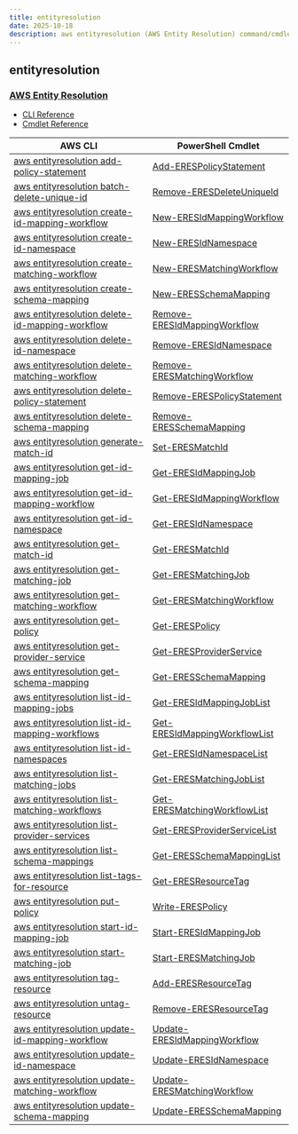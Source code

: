 ```yaml
---
title: entityresolution
date: 2025-10-18
description: aws entityresolution (AWS Entity Resolution) command/cmdlet list.
---
```


## entityresolution

### [AWS Entity Resolution](https://aws.amazon.com/entity-resolution/)

* [CLI Reference](https://awscli.amazonaws.com/v2/documentation/api/latest/reference/entityresolution/index.html)
* [Cmdlet Reference](https://docs.aws.amazon.com/powershell/latest/reference/items/EntityResolution_cmdlets.html)

|AWS CLI|PowerShell Cmdlet|
|----|----|
|[aws entityresolution add-policy-statement](https://awscli.amazonaws.com/v2/documentation/api/latest/reference/entityresolution/add-policy-statement.html)|[Add-ERESPolicyStatement](https://docs.aws.amazon.com/powershell/latest/reference/items/Add-ERESPolicyStatement.html)|
|[aws entityresolution batch-delete-unique-id](https://awscli.amazonaws.com/v2/documentation/api/latest/reference/entityresolution/batch-delete-unique-id.html)|[Remove-ERESDeleteUniqueId](https://docs.aws.amazon.com/powershell/latest/reference/items/Remove-ERESDeleteUniqueId.html)|
|[aws entityresolution create-id-mapping-workflow](https://awscli.amazonaws.com/v2/documentation/api/latest/reference/entityresolution/create-id-mapping-workflow.html)|[New-ERESIdMappingWorkflow](https://docs.aws.amazon.com/powershell/latest/reference/items/New-ERESIdMappingWorkflow.html)|
|[aws entityresolution create-id-namespace](https://awscli.amazonaws.com/v2/documentation/api/latest/reference/entityresolution/create-id-namespace.html)|[New-ERESIdNamespace](https://docs.aws.amazon.com/powershell/latest/reference/items/New-ERESIdNamespace.html)|
|[aws entityresolution create-matching-workflow](https://awscli.amazonaws.com/v2/documentation/api/latest/reference/entityresolution/create-matching-workflow.html)|[New-ERESMatchingWorkflow](https://docs.aws.amazon.com/powershell/latest/reference/items/New-ERESMatchingWorkflow.html)|
|[aws entityresolution create-schema-mapping](https://awscli.amazonaws.com/v2/documentation/api/latest/reference/entityresolution/create-schema-mapping.html)|[New-ERESSchemaMapping](https://docs.aws.amazon.com/powershell/latest/reference/items/New-ERESSchemaMapping.html)|
|[aws entityresolution delete-id-mapping-workflow](https://awscli.amazonaws.com/v2/documentation/api/latest/reference/entityresolution/delete-id-mapping-workflow.html)|[Remove-ERESIdMappingWorkflow](https://docs.aws.amazon.com/powershell/latest/reference/items/Remove-ERESIdMappingWorkflow.html)|
|[aws entityresolution delete-id-namespace](https://awscli.amazonaws.com/v2/documentation/api/latest/reference/entityresolution/delete-id-namespace.html)|[Remove-ERESIdNamespace](https://docs.aws.amazon.com/powershell/latest/reference/items/Remove-ERESIdNamespace.html)|
|[aws entityresolution delete-matching-workflow](https://awscli.amazonaws.com/v2/documentation/api/latest/reference/entityresolution/delete-matching-workflow.html)|[Remove-ERESMatchingWorkflow](https://docs.aws.amazon.com/powershell/latest/reference/items/Remove-ERESMatchingWorkflow.html)|
|[aws entityresolution delete-policy-statement](https://awscli.amazonaws.com/v2/documentation/api/latest/reference/entityresolution/delete-policy-statement.html)|[Remove-ERESPolicyStatement](https://docs.aws.amazon.com/powershell/latest/reference/items/Remove-ERESPolicyStatement.html)|
|[aws entityresolution delete-schema-mapping](https://awscli.amazonaws.com/v2/documentation/api/latest/reference/entityresolution/delete-schema-mapping.html)|[Remove-ERESSchemaMapping](https://docs.aws.amazon.com/powershell/latest/reference/items/Remove-ERESSchemaMapping.html)|
|[aws entityresolution generate-match-id](https://awscli.amazonaws.com/v2/documentation/api/latest/reference/entityresolution/generate-match-id.html)|[Set-ERESMatchId](https://docs.aws.amazon.com/powershell/latest/reference/items/Set-ERESMatchId.html)|
|[aws entityresolution get-id-mapping-job](https://awscli.amazonaws.com/v2/documentation/api/latest/reference/entityresolution/get-id-mapping-job.html)|[Get-ERESIdMappingJob](https://docs.aws.amazon.com/powershell/latest/reference/items/Get-ERESIdMappingJob.html)|
|[aws entityresolution get-id-mapping-workflow](https://awscli.amazonaws.com/v2/documentation/api/latest/reference/entityresolution/get-id-mapping-workflow.html)|[Get-ERESIdMappingWorkflow](https://docs.aws.amazon.com/powershell/latest/reference/items/Get-ERESIdMappingWorkflow.html)|
|[aws entityresolution get-id-namespace](https://awscli.amazonaws.com/v2/documentation/api/latest/reference/entityresolution/get-id-namespace.html)|[Get-ERESIdNamespace](https://docs.aws.amazon.com/powershell/latest/reference/items/Get-ERESIdNamespace.html)|
|[aws entityresolution get-match-id](https://awscli.amazonaws.com/v2/documentation/api/latest/reference/entityresolution/get-match-id.html)|[Get-ERESMatchId](https://docs.aws.amazon.com/powershell/latest/reference/items/Get-ERESMatchId.html)|
|[aws entityresolution get-matching-job](https://awscli.amazonaws.com/v2/documentation/api/latest/reference/entityresolution/get-matching-job.html)|[Get-ERESMatchingJob](https://docs.aws.amazon.com/powershell/latest/reference/items/Get-ERESMatchingJob.html)|
|[aws entityresolution get-matching-workflow](https://awscli.amazonaws.com/v2/documentation/api/latest/reference/entityresolution/get-matching-workflow.html)|[Get-ERESMatchingWorkflow](https://docs.aws.amazon.com/powershell/latest/reference/items/Get-ERESMatchingWorkflow.html)|
|[aws entityresolution get-policy](https://awscli.amazonaws.com/v2/documentation/api/latest/reference/entityresolution/get-policy.html)|[Get-ERESPolicy](https://docs.aws.amazon.com/powershell/latest/reference/items/Get-ERESPolicy.html)|
|[aws entityresolution get-provider-service](https://awscli.amazonaws.com/v2/documentation/api/latest/reference/entityresolution/get-provider-service.html)|[Get-ERESProviderService](https://docs.aws.amazon.com/powershell/latest/reference/items/Get-ERESProviderService.html)|
|[aws entityresolution get-schema-mapping](https://awscli.amazonaws.com/v2/documentation/api/latest/reference/entityresolution/get-schema-mapping.html)|[Get-ERESSchemaMapping](https://docs.aws.amazon.com/powershell/latest/reference/items/Get-ERESSchemaMapping.html)|
|[aws entityresolution list-id-mapping-jobs](https://awscli.amazonaws.com/v2/documentation/api/latest/reference/entityresolution/list-id-mapping-jobs.html)|[Get-ERESIdMappingJobList](https://docs.aws.amazon.com/powershell/latest/reference/items/Get-ERESIdMappingJobList.html)|
|[aws entityresolution list-id-mapping-workflows](https://awscli.amazonaws.com/v2/documentation/api/latest/reference/entityresolution/list-id-mapping-workflows.html)|[Get-ERESIdMappingWorkflowList](https://docs.aws.amazon.com/powershell/latest/reference/items/Get-ERESIdMappingWorkflowList.html)|
|[aws entityresolution list-id-namespaces](https://awscli.amazonaws.com/v2/documentation/api/latest/reference/entityresolution/list-id-namespaces.html)|[Get-ERESIdNamespaceList](https://docs.aws.amazon.com/powershell/latest/reference/items/Get-ERESIdNamespaceList.html)|
|[aws entityresolution list-matching-jobs](https://awscli.amazonaws.com/v2/documentation/api/latest/reference/entityresolution/list-matching-jobs.html)|[Get-ERESMatchingJobList](https://docs.aws.amazon.com/powershell/latest/reference/items/Get-ERESMatchingJobList.html)|
|[aws entityresolution list-matching-workflows](https://awscli.amazonaws.com/v2/documentation/api/latest/reference/entityresolution/list-matching-workflows.html)|[Get-ERESMatchingWorkflowList](https://docs.aws.amazon.com/powershell/latest/reference/items/Get-ERESMatchingWorkflowList.html)|
|[aws entityresolution list-provider-services](https://awscli.amazonaws.com/v2/documentation/api/latest/reference/entityresolution/list-provider-services.html)|[Get-ERESProviderServiceList](https://docs.aws.amazon.com/powershell/latest/reference/items/Get-ERESProviderServiceList.html)|
|[aws entityresolution list-schema-mappings](https://awscli.amazonaws.com/v2/documentation/api/latest/reference/entityresolution/list-schema-mappings.html)|[Get-ERESSchemaMappingList](https://docs.aws.amazon.com/powershell/latest/reference/items/Get-ERESSchemaMappingList.html)|
|[aws entityresolution list-tags-for-resource](https://awscli.amazonaws.com/v2/documentation/api/latest/reference/entityresolution/list-tags-for-resource.html)|[Get-ERESResourceTag](https://docs.aws.amazon.com/powershell/latest/reference/items/Get-ERESResourceTag.html)|
|[aws entityresolution put-policy](https://awscli.amazonaws.com/v2/documentation/api/latest/reference/entityresolution/put-policy.html)|[Write-ERESPolicy](https://docs.aws.amazon.com/powershell/latest/reference/items/Write-ERESPolicy.html)|
|[aws entityresolution start-id-mapping-job](https://awscli.amazonaws.com/v2/documentation/api/latest/reference/entityresolution/start-id-mapping-job.html)|[Start-ERESIdMappingJob](https://docs.aws.amazon.com/powershell/latest/reference/items/Start-ERESIdMappingJob.html)|
|[aws entityresolution start-matching-job](https://awscli.amazonaws.com/v2/documentation/api/latest/reference/entityresolution/start-matching-job.html)|[Start-ERESMatchingJob](https://docs.aws.amazon.com/powershell/latest/reference/items/Start-ERESMatchingJob.html)|
|[aws entityresolution tag-resource](https://awscli.amazonaws.com/v2/documentation/api/latest/reference/entityresolution/tag-resource.html)|[Add-ERESResourceTag](https://docs.aws.amazon.com/powershell/latest/reference/items/Add-ERESResourceTag.html)|
|[aws entityresolution untag-resource](https://awscli.amazonaws.com/v2/documentation/api/latest/reference/entityresolution/untag-resource.html)|[Remove-ERESResourceTag](https://docs.aws.amazon.com/powershell/latest/reference/items/Remove-ERESResourceTag.html)|
|[aws entityresolution update-id-mapping-workflow](https://awscli.amazonaws.com/v2/documentation/api/latest/reference/entityresolution/update-id-mapping-workflow.html)|[Update-ERESIdMappingWorkflow](https://docs.aws.amazon.com/powershell/latest/reference/items/Update-ERESIdMappingWorkflow.html)|
|[aws entityresolution update-id-namespace](https://awscli.amazonaws.com/v2/documentation/api/latest/reference/entityresolution/update-id-namespace.html)|[Update-ERESIdNamespace](https://docs.aws.amazon.com/powershell/latest/reference/items/Update-ERESIdNamespace.html)|
|[aws entityresolution update-matching-workflow](https://awscli.amazonaws.com/v2/documentation/api/latest/reference/entityresolution/update-matching-workflow.html)|[Update-ERESMatchingWorkflow](https://docs.aws.amazon.com/powershell/latest/reference/items/Update-ERESMatchingWorkflow.html)|
|[aws entityresolution update-schema-mapping](https://awscli.amazonaws.com/v2/documentation/api/latest/reference/entityresolution/update-schema-mapping.html)|[Update-ERESSchemaMapping](https://docs.aws.amazon.com/powershell/latest/reference/items/Update-ERESSchemaMapping.html)|

